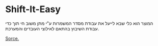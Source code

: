 # Shift-It-Easy
המוצר הוא כלי שבא לייעל את עבודת מסדר המשמרות ע"י מתן משוב חי תוך כדי עבודת השיבוץ בהתאם לאילוצי העובדים והמערכת.

[Sorce.](https://github.com/tzuria/Shift-It-Easy/wiki)

